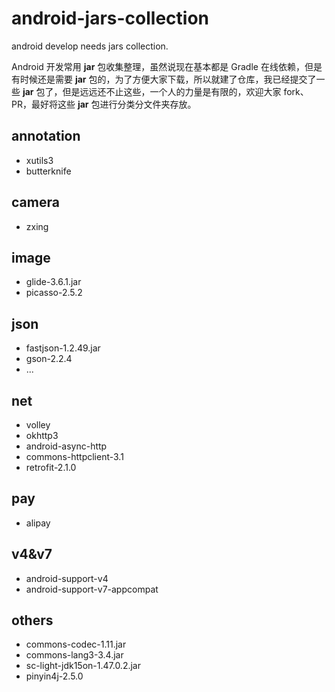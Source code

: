# android-jars-collection

android develop needs  jars collection.

Android 开发常用 **jar** 包收集整理，虽然说现在基本都是 Gradle 在线依赖，但是有时候还是需要 **jar** 包的，为了方便大家下载，所以就建了仓库，我已经提交了一些 **jar** 包了，但是远远还不止这些，一个人的力量是有限的，欢迎大家 fork、PR，最好将这些 **jar** 包进行分类分文件夹存放。

## annotation

- xutils3
- butterknife

## camera

- zxing

## image

- glide-3.6.1.jar
- picasso-2.5.2

## json

- fastjson-1.2.49.jar
- gson-2.2.4
- ...

## net 

- volley
- okhttp3
- android-async-http
- commons-httpclient-3.1
- retrofit-2.1.0

## pay

- alipay

## v4&v7

- android-support-v4
- android-support-v7-appcompat

## others

- commons-codec-1.11.jar
- commons-lang3-3.4.jar
- sc-light-jdk15on-1.47.0.2.jar
- pinyin4j-2.5.0